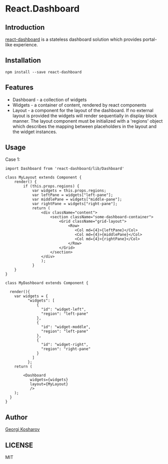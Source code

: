 # React.Dashboard

## Introduction

 [react-dashboard](https://github.com/gkosharov/react-dashboard) is a stateless dashboard solution which provides portal-like experience.

## Installation

```
npm install --save react-dashboard
```

## Features
* Dashboard - a collection of widgets
* Widgets - a container of content, rendered by react components
* Layout - a component for the layout of the dashboard. If no external layout is provided the widgets will render sequentially in display block manner. The layout component must be initialized with a 'regions' object which describes the mapping between placeholders in the layout and the widget instances.


## Usage

Case 1:

```
import Dashboard from 'react-dashboard/lib/Dashboard'

class MyLayout extends Component {
    render() {
        if (this.props.regions) {
            var widgets = this.props.regions;
            var leftPane = widgets["left-pane"];
            var middlePane = widgets["middle-pane"];
            var rightPane = widgets["right-pane"];
            return (
                <div className="content">
                    <section className="some-dashboard-container">
                        <Grid className="grid-layout">
                            <Row>
                               <Col md={4}>{leftPane}</Col>
                               <Col md={4}>{middlePane}</Col>
                               <Col md={4}>{rightPane}</Col>
                            </Row>
                        </Grid>
                    </section>
                </div>
                );
            }
    }
}

class MyDashboard extends Component {
  
  render(){
    var widgets = {
          "widgets": [
              {
                "id": "widget-left",
                "region": "left-pane"
              },
              {
                "id": "widget-moddle",
                "region": "left-pane"
              },
              {
                "id": "widget-right",
                "region": "right-pane"
              }
            ]
          };
    return (
        
        <Dashboard
           widgets={widgets}
           layout={MyLayout}
           />
    );
  }
}
```

## Author

[Georgi Kosharov](g.kosharov@tinqin.com)

## LICENSE

MIT